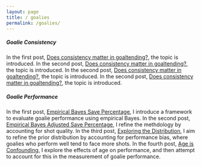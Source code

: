 ```yaml
---
layout: page
title: / goalies
permalink: /goalies/
---
```

<p>
<h5>Goalie Consistency</h5>
In the first post, <a href="https://spazznolo.github.io/2022/03/28/goalie-consistency-0.html">Does consistency matter in goaltending?</a>, the topic is introduced. In the second post, <a href="https://spazznolo.github.io/2022/03/30/goalie-consistency-1.html">Does consistency matter in goaltending?</a>, the topic is introduced. In the second post, <a href="https://spazznolo.github.io/2022/04/02/goalie-consistency-2.html">Does consistency matter in goaltending?</a>, the topic is introduced. In the second post, <a href="https://spazznolo.github.io/2022/04/07/goalie-consistency-3.html">Does consistency matter in goaltending?</a>, the topic is introduced.
</p>

<p>
<h5>Goalie Performance</h5>
In the first post, <a href="https://spazznolo.github.io/2022/05/17/goalie-performance-1.html">Empirical Bayes Save Percentage</a>, I introduce a framework to evaluate goalie performance using empirical Bayes. In the second post, <a href="https://spazznolo.github.io/2022/05/22/goalie-performance-2.html">Empirical Bayes Adjusted Save Percentage</a>, I refine the methdology by accounting for shot quality. In the third post, <a href="https://spazznolo.github.io/2022/05/24/goalie-performance-3.html">Exploring the Distribution</a>, I aim to refine the prior distribution by accounting for performance bias, where goalies who perform well tend to face more shots. In the fourth post, <a href="https://spazznolo.github.io/2022/06/04/goalie-performance-4.html">Age is Confounding</a>, I explore the effects of age on performance, and then attempt to account for this in the measurement of goalie performance.
</p>